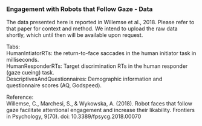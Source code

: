 
### Engagement with Robots that Follow Gaze - Data ###

The data presented here is reported in Willemse et al., 2018. Please refer to that paper for context and method. We intend to upload the raw data shortly, which until then will be available upon request.

Tabs:  
HumanIntiatorRTs: the return-to-face saccades in the human initiator task in milliseconds.  
HumanResponderRTs: Target discrimination RTs in the human responder (gaze cueing) task.  
DescriptivesAndQuestionnaires: Demographic information and questionnaire scores (AQ, Godspeed).  

Reference:  
Willemse, C., Marchesi, S., & Wykowska, A. (2018). Robot faces that follow gaze facilitate attentional engagement and increase their likability. Frontiers in Psychology, 9(70). doi: 10.3389/fpsycg.2018.00070